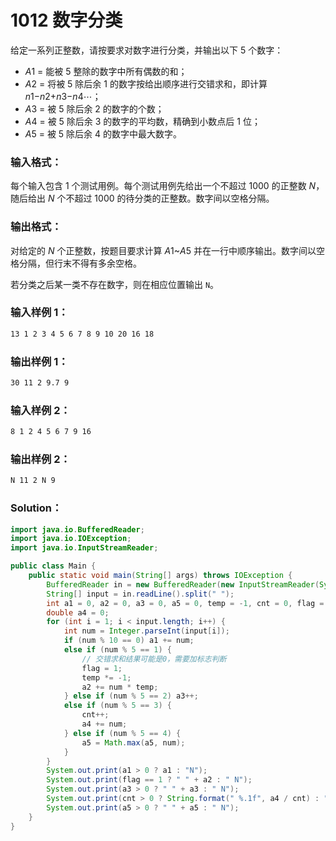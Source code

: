 # 1012 数字分类

给定一系列正整数，请按要求对数字进行分类，并输出以下 5 个数字：

- *A*1 = 能被 5 整除的数字中所有偶数的和；
- *A*2 = 将被 5 除后余 1 的数字按给出顺序进行交错求和，即计算 *n*1−*n*2+*n*3−*n*4⋯；
- *A*3 = 被 5 除后余 2 的数字的个数；
- *A*4 = 被 5 除后余 3 的数字的平均数，精确到小数点后 1 位；
- *A*5 = 被 5 除后余 4 的数字中最大数字。

### 输入格式：

每个输入包含 1 个测试用例。每个测试用例先给出一个不超过 1000 的正整数 _N_，随后给出 _N_ 个不超过 1000 的待分类的正整数。数字间以空格分隔。

### 输出格式：

对给定的 _N_ 个正整数，按题目要求计算 *A*1~*A*5 并在一行中顺序输出。数字间以空格分隔，但行末不得有多余空格。

若分类之后某一类不存在数字，则在相应位置输出 `N`。

### 输入样例 1：

```tex
13 1 2 3 4 5 6 7 8 9 10 20 16 18
```

### 输出样例 1：

```tex
30 11 2 9.7 9
```

### 输入样例 2：

```tex
8 1 2 4 5 6 7 9 16
```

### 输出样例 2：

```tex
N 11 2 N 9
```

### Solution：

```java
import java.io.BufferedReader;
import java.io.IOException;
import java.io.InputStreamReader;

public class Main {
    public static void main(String[] args) throws IOException {
        BufferedReader in = new BufferedReader(new InputStreamReader(System.in));
        String[] input = in.readLine().split(" ");
        int a1 = 0, a2 = 0, a3 = 0, a5 = 0, temp = -1, cnt = 0, flag = 0;
        double a4 = 0;
        for (int i = 1; i < input.length; i++) {
            int num = Integer.parseInt(input[i]);
            if (num % 10 == 0) a1 += num;
            else if (num % 5 == 1) {
                // 交错求和结果可能是0，需要加标志判断
                flag = 1;
                temp *= -1;
                a2 += num * temp;
            } else if (num % 5 == 2) a3++;
            else if (num % 5 == 3) {
                cnt++;
                a4 += num;
            } else if (num % 5 == 4) {
                a5 = Math.max(a5, num);
            }
        }
        System.out.print(a1 > 0 ? a1 : "N");
        System.out.print(flag == 1 ? " " + a2 : " N");
        System.out.print(a3 > 0 ? " " + a3 : " N");
        System.out.print(cnt > 0 ? String.format(" %.1f", a4 / cnt) : " N");
        System.out.print(a5 > 0 ? " " + a5 : " N");
    }
}
```
